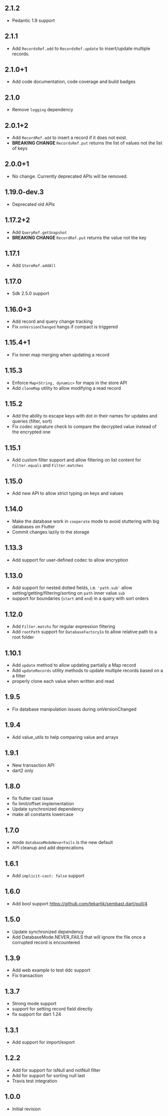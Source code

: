 ## 2.1.2

* Pedantic 1.9 support

## 2.1.1

* Add `RecordsRef.add` to `RecordsRef.update` to insert/update multiple records. 

## 2.1.0+1

* Add code documentation, code coverage and build badges

## 2.1.0

* Remove `logging` dependency

## 2.0.1+2

* Add `RecordRef.add` to insert a record if it does not exist.
* **BREAKING CHANGE** `RecordsRef.put` returns the list of values not the list of keys

## 2.0.0+1

* No change. Currently deprecated APIs will be removed.

## 1.19.0-dev.3

* Deprecated old APIs

## 1.17.2+2

* Add `QueryRef.getSnapshot`
* **BREAKING CHANGE** `RecordRef.put` returns the value not the key

## 1.17.1

* Add `StoreRef.addAll`

## 1.17.0

* Sdk 2.5.0 support

## 1.16.0+3

* Add record and query change tracking
* Fix `onVersionChanged` hangs if compact is triggered

## 1.15.4+1

* Fix inner map merging when updating a record

## 1.15.3

* Enforce `Map<String, dynamic>` for maps in the store API
* Add `cloneMap` utility to allow modifying a read record

## 1.15.2

* Add the ability to escape keys with dot in their names for updates and queries (filter, sort)
* Fix codec signature check to compare the decrypted value instead of the encrypted one

## 1.15.1

* Add custom filter support and allow filtering on list content for `Filter.equals` and `Filter.matches`

## 1.15.0

* Add new API to allow strict typing on keys and values

## 1.14.0

* Make the database work in `cooperate` mode to avoid stuttering with big databases on Flutter
* Commit changes lazily to the storage

## 1.13.3

* Add support for user-defined codec to allow encryption

## 1.13.0

* Add support for nested dotted fields, i.e. `'path.sub'` allow setting/getting/filtering/sorting on `path` 
inner value `sub`
* support for boundaries (`start` and `end`) in a query with sort orders
 
## 1.12.0

* Add `Filter.matchs` for regular expression filtering
* Add `rootPath` support for `DatabaseFactoryIo` to allow relative path to a root folder

## 1.10.1

* Add `update` method to allow updating partially a Map record
* Add `updateRecords` utility methods to update multiple records based on a a filter
* properly clone each value when written and read

## 1.9.5

* Fix database manipulation issues during onVersionChanged

## 1.9.4

* Add value_utils to help comparing value and arrays

## 1.9.1

* New transaction API
* dart2 only

## 1.8.0

* fix flutter cast issue
* fix limit/offset implementation
* Update synchronized dependency
* make all constants lowercase

## 1.7.0

* mode `databaseModeNeverFails` is the new default
* API cleanup and add deprecations

## 1.6.1

* Add `implicit-cast: false` support

## 1.6.0

* Add bool support <https://github.com/tekartik/sembast.dart/pull/4>

## 1.5.0

* Update synchronized dependency
* Add DatabaseMode.NEVER_FAILS that will ignore the file once a corrupted record is encountered

## 1.3.9

* Add web example to test ddc support
* Fix transaction

## 1.3.7

* Strong mode support 
* support for setting record field directly
* fix support for dart 1.24

## 1.3.1

* Add support for import/export

## 1.2.2

* Add for support for isNull and notNull filter
* Add for support for sorting null last
* Travis test integration

## 1.0.0

* Initial revision 
